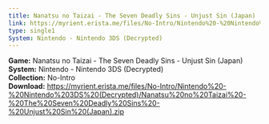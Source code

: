 ```yaml
---
title: Nanatsu no Taizai - The Seven Deadly Sins - Unjust Sin (Japan)
link: https://myrient.erista.me/files/No-Intro/Nintendo%20-%20Nintendo%203DS%20(Decrypted)/Nanatsu%20no%20Taizai%20-%20The%20Seven%20Deadly%20Sins%20-%20Unjust%20Sin%20(Japan).zip
type: single1
System: Nintendo - Nintendo 3DS (Decrypted)
---
```

<b>Game:</b> Nanatsu no Taizai - The Seven Deadly Sins - Unjust Sin (Japan)<br>
<b>System:</b> Nintendo - Nintendo 3DS (Decrypted)<br>
<b>Collection:</b> No-Intro<br>
<b>Download:</b> https://myrient.erista.me/files/No-Intro/Nintendo%20-%20Nintendo%203DS%20(Decrypted)/Nanatsu%20no%20Taizai%20-%20The%20Seven%20Deadly%20Sins%20-%20Unjust%20Sin%20(Japan).zip
